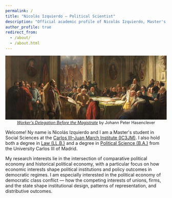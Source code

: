 ```yaml
---
permalink: /
title: "Nicolás Izquierdo – Political Scientist"
description: "Official academic profile of Nicolás Izquierdo, Master's student in Social Sciences at IC3JM, with degrees in Law and Political Science from UC3M."
author_profile: true
redirect_from:
  - /about/
  - /about.html
---
```


<h1 style="
  position:absolute;
  left:-9999px;
  top:auto;
  width:1px;
  height:1px;
  overflow:hidden;
">
  Nicolás Izquierdo
</h1>

<figure style="text-align:center; margin:0;">
  <img src="marx-painting.jpg"
       alt="Worker’s Delegation Before the Magistrate by Johann Peter Hasenclever"
       style="width:650px; height:200px; object-fit:cover; display:block; margin:0 auto;">
  <figcaption style="font-size:0.9em; margin-top:2px;">
    <a href="/marx-anecdote.html#anecdote" target="_blank"><em>Worker’s Delegation Before the Magistrate</em></a> by Johann Peter Hasenclever
  </figcaption>
</figure>

Welcome! Ny name is Nicolás Izquierdo and I am a Master's student in Social Sciences at the [Carlos III–Juan March Institute (IC3JM)](https://ic3jm.es/en/postgraduates/master-degree-social-sciences/). I also hold both a degree in [Law (LL.B.)](https://www.uc3m.es/bachelor-degree/law-political-science) and a degree in [Political Science (B.A.)](https://www.uc3m.es/bachelor-degree/law-political-science) from the University Carlos III of Madrid.  

My research interests lie in the intersection of comparative political economy and historical political economy, with a particular focus on how economic interests shape political institutions and policy outcomes in democratic regimes. I am especially interested in the political economy of democratic class conflict — how the competing interests of unions, firms, and the state shape institutional design, patterns of representation, and distributive outcomes. 


